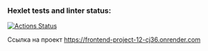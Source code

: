 ### Hexlet tests and linter status:
[![Actions Status](https://github.com/Hohlyandiya/frontend-project-12/actions/workflows/hexlet-check.yml/badge.svg)](https://github.com/Hohlyandiya/frontend-project-12/actions)

Ссылка на проект https://frontend-project-12-cj36.onrender.com